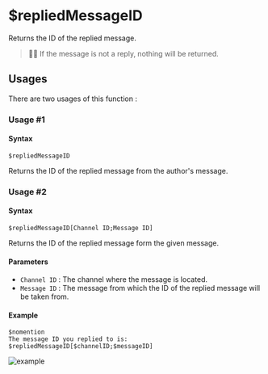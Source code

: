 # $repliedMessageID
Returns the ID of the replied message.

> 🧙‍♂️ If the message is not a reply, nothing will be returned.

## Usages
There are two usages of this function :

### Usage #1
#### Syntax
```
$repliedMessageID
```
Returns the ID of the replied message from the author's message.

### Usage #2
#### Syntax
```
$repliedMessageID[Channel ID;Message ID]
```
Returns the ID of the replied message form the given message.

#### Parameters
- `Channel ID` : The channel where the message is located.
- `Message ID` : The message from which the ID of the replied message will be taken from.

#### Example
```
$nomention
The message ID you replied to is: $repliedMessageID[$channelID;$messageID]
```
![example](https://user-images.githubusercontent.com/94063167/198900570-ad5b8a25-56ad-4e66-9c3e-6495406d7fda.png)
